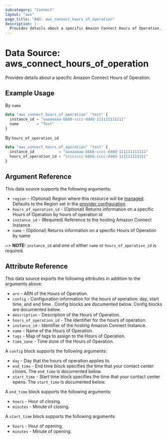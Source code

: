 ```yaml
---
subcategory: "Connect"
layout: "aws"
page_title: "AWS: aws_connect_hours_of_operation"
description: |-
  Provides details about a specific Amazon Connect Hours of Operation.
---
```


# Data Source: aws_connect_hours_of_operation

Provides details about a specific Amazon Connect Hours of Operation.

## Example Usage

By `name`

```terraform
data "aws_connect_hours_of_operation" "test" {
  instance_id = "aaaaaaaa-bbbb-cccc-dddd-111111111111"
  name        = "Test"
}
```

By `hours_of_operation_id`

```terraform
data "aws_connect_hours_of_operation" "test" {
  instance_id           = "aaaaaaaa-bbbb-cccc-dddd-111111111111"
  hours_of_operation_id = "cccccccc-bbbb-cccc-dddd-111111111111"
}
```

## Argument Reference

This data source supports the following arguments:

* `region` – (Optional) Region where this resource will be [managed](https://docs.aws.amazon.com/general/latest/gr/rande.html#regional-endpoints). Defaults to the Region set in the [provider configuration](https://registry.terraform.io/providers/hashicorp/aws/latest/docs#aws-configuration-reference).
* `hours_of_operation_id` - (Optional) Returns information on a specific Hours of Operation by hours of operation id
* `instance_id` - (Required) Reference to the hosting Amazon Connect Instance
* `name` - (Optional) Returns information on a specific Hours of Operation by name

~> **NOTE:** `instance_id` and one of either `name` or `hours_of_operation_id` is required.

## Attribute Reference

This data source exports the following attributes in addition to the arguments above:

* `arn` - ARN of the Hours of Operation.
* `config` - Configuration information for the hours of operation: day, start time, and end time . Config blocks are documented below. Config blocks are documented below.
* `description` - Description of the Hours of Operation.
* `hours_of_operation_id` - The identifier for the hours of operation.
* `instance_id` - Identifier of the hosting Amazon Connect Instance.
* `name` - Name of the Hours of Operation.
* `tags` - Map of tags to assign to the Hours of Operation.
* `time_zone` - Time zone of the Hours of Operation.

A `config` block supports the following arguments:

* `day` - Day that the hours of operation applies to.
* `end_time` - End time block specifies the time that your contact center closes. The `end_time` is documented below.
* `start_time` - Start time block specifies the time that your contact center opens. The `start_time` is documented below.

A `end_time` block supports the following arguments:

* `hours` - Hour of closing.
* `minutes` - Minute of closing.

A `start_time` block supports the following arguments:

* `hours` - Hour of opening.
* `minutes` - Minute of opening.
